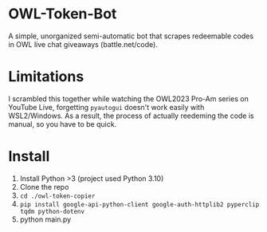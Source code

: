 # OWL-Token-Bot
A simple, unorganized semi-automatic bot that scrapes redeemable codes in OWL live chat giveaways (battle.net/code).

# Limitations
I scrambled this together while watching the OWL2023 Pro-Am series on YouTube Live, forgetting `pyautogui` doesn't work easily with WSL2/Windows. As a result, the process of actually reedeming the code is manual, so you have to be quick.

# Install
1. Install Python >3 (project used Python 3.10)
2. Clone the repo
3. `cd ./owl-token-copier`
4. `pip install google-api-python-client google-auth-httplib2 pyperclip tqdm python-dotenv`
5. python main.py